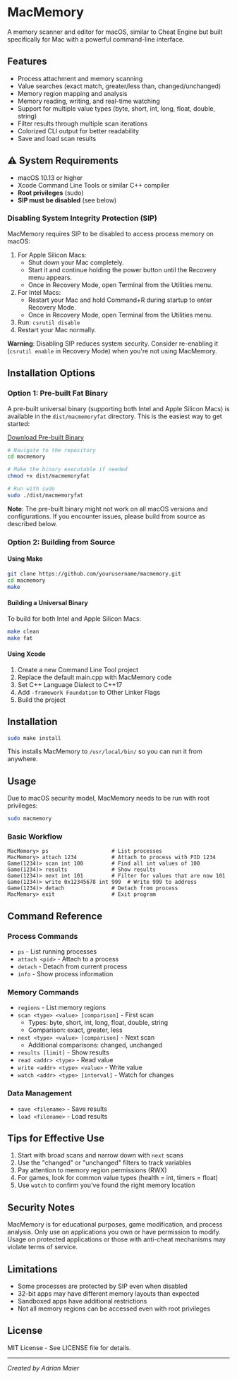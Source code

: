 # MacMemory

A memory scanner and editor for macOS, similar to Cheat Engine but built specifically for Mac with a powerful command-line interface.

## Features

- Process attachment and memory scanning
- Value searches (exact match, greater/less than, changed/unchanged)
- Memory region mapping and analysis
- Memory reading, writing, and real-time watching
- Support for multiple value types (byte, short, int, long, float, double, string)
- Filter results through multiple scan iterations
- Colorized CLI output for better readability
- Save and load scan results

## ⚠️ System Requirements

- macOS 10.13 or higher
- Xcode Command Line Tools or similar C++ compiler
- **Root privileges** (sudo)
- **SIP must be disabled** (see below)

### Disabling System Integrity Protection (SIP)

MacMemory requires SIP to be disabled to access process memory on macOS:

1. For Apple Silicon Macs:
   - Shut down your Mac completely.
   - Start it and continue holding the power button until the Recovery menu appears.
   - Once in Recovery Mode, open Terminal from the Utilities menu.
2. For Intel Macs:
   - Restart your Mac and hold Command+R during startup to enter Recovery Mode.
   - Once in Recovery Mode, open Terminal from the Utilities menu.
3. Run: `csrutil disable`
4. Restart your Mac normally.

**Warning**: Disabling SIP reduces system security. Consider re-enabling it (`csrutil enable` in Recovery Mode) when you're not using MacMemory.

## Installation Options

### Option 1: Pre-built Fat Binary

A pre-built universal binary (supporting both Intel and Apple Silicon Macs) is available in the `dist/macmemoryfat` directory. This is the easiest way to get started:

[Download Pre-built Binary](dist/macmemoryfat)

```bash
# Navigate to the repository
cd macmemory

# Make the binary executable if needed
chmod +x dist/macmemoryfat

# Run with sudo
sudo ./dist/macmemoryfat
```

**Note**: The pre-built binary might not work on all macOS versions and configurations. If you encounter issues, please build from source as described below.

### Option 2: Building from Source

#### Using Make

```bash
git clone https://github.com/yourusername/macmemory.git
cd macmemory
make
```

#### Building a Universal Binary

To build for both Intel and Apple Silicon Macs:

```bash
make clean
make fat
```

#### Using Xcode

1. Create a new Command Line Tool project
2. Replace the default main.cpp with MacMemory code
3. Set C++ Language Dialect to C++17
4. Add `-framework Foundation` to Other Linker Flags
5. Build the project

## Installation

```bash
sudo make install
```

This installs MacMemory to `/usr/local/bin/` so you can run it from anywhere.

## Usage

Due to macOS security model, MacMemory needs to be run with root privileges:

```bash
sudo macmemory
```

### Basic Workflow

```
MacMemory> ps                    # List processes
MacMemory> attach 1234           # Attach to process with PID 1234
Game(1234)> scan int 100         # Find all int values of 100
Game(1234)> results              # Show results
Game(1234)> next int 101         # Filter for values that are now 101
Game(1234)> write 0x12345678 int 999  # Write 999 to address
Game(1234)> detach               # Detach from process
MacMemory> exit                  # Exit program
```

## Command Reference

### Process Commands
- `ps` - List running processes
- `attach <pid>` - Attach to a process
- `detach` - Detach from current process
- `info` - Show process information

### Memory Commands
- `regions` - List memory regions
- `scan <type> <value> [comparison]` - First scan
  - Types: byte, short, int, long, float, double, string
  - Comparison: exact, greater, less
- `next <type> <value> [comparison]` - Next scan
  - Additional comparisons: changed, unchanged
- `results [limit]` - Show results
- `read <addr> <type>` - Read value
- `write <addr> <type> <value>` - Write value
- `watch <addr> <type> [interval]` - Watch for changes

### Data Management
- `save <filename>` - Save results
- `load <filename>` - Load results

## Tips for Effective Use

1. Start with broad scans and narrow down with `next` scans
2. Use the "changed" or "unchanged" filters to track variables
3. Pay attention to memory region permissions (RWX)
4. For games, look for common value types (health = int, timers = float)
5. Use `watch` to confirm you've found the right memory location

## Security Notes

MacMemory is for educational purposes, game modification, and process analysis. Only use on applications you own or have permission to modify. Usage on protected applications or those with anti-cheat mechanisms may violate terms of service.

## Limitations

- Some processes are protected by SIP even when disabled
- 32-bit apps may have different memory layouts than expected
- Sandboxed apps have additional restrictions
- Not all memory regions can be accessed even with root privileges

## License

MIT License - See LICENSE file for details.

---

*Created by Adrian Maier*